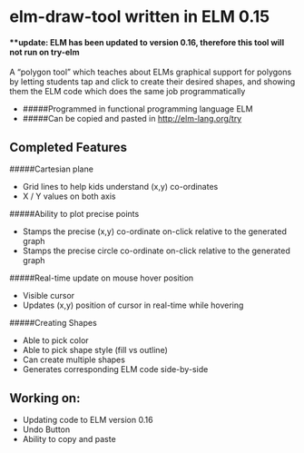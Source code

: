 # elm-draw-tool written in ELM 0.15

#### **update: ELM has been updated to version 0.16, therefore this tool will not run on try-elm

A “polygon tool” which teaches about ELMs graphical support for polygons by letting students tap and click to create their desired shapes, and showing them the ELM code which does the same job programmatically

* #####Programmed in functional programming language ELM 
* #####Can be copied and pasted in http://elm-lang.org/try

## Completed Features

#####Cartesian plane
* Grid lines to help kids understand (x,y) co-ordinates
* X / Y values on both axis

#####Ability to plot precise points
* Stamps the precise (x,y) co-ordinate on-click relative to the generated graph
* Stamps the precise circle co-ordinate on-click relative to the generated graph

#####Real-time update on mouse hover position
* Visible cursor
* Updates (x,y) position of cursor in real-time while hovering

#####Creating Shapes
* Able to pick color
* Able to pick shape style (fill vs outline)
* Can create multiple shapes
* Generates corresponding ELM code side-by-side

## Working on:

* Updating code to ELM version 0.16
* Undo Button
* Ability to copy and paste

